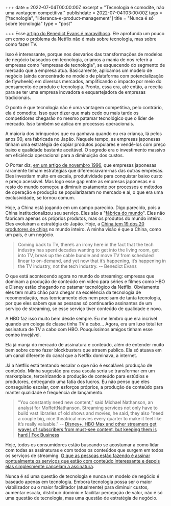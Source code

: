 +++
date = 2022-07-04T00:00:00Z
excerpt = "Tecnologia é comodite, não uma vantagem competitiva."
publishdate = 2022-07-04T03:00:00Z
tags = ["tecnologia", "lideranca-e-product-management"]
title = "Nunca é só sobre tecnologia"
type = "post"

+++
Esse [artigo do Benedict Evans é maravilhoso](https://www.ben-evans.com/benedictevans/2019/7/31/Netflix). Ele aprofunda um pouco em como o problema da Netflix não é mais sobre tecnologia, mas sobre como fazer TV.

Isso é interessante, porque nos desvarios das transformações de modelos de negócio baseados em tecnologia, criamos a mania de nos referir a empresas como "empresas de tecnologia", se esquecendo do segmento de mercado que a empresa atua. Basicamente, aplicamos um modelo de negócio (ainda concentrado no modelo de plataforma com potencialização de flywheels) em diversos mercados, amplificando o impacto por meio do pensamento de produto e tecnologia. Pronto, essa era, até então, a receita para se ter uma empresa inovadora e esquartejadora de empresas tradicionais.

O ponto é que tecnologia não é uma vantagem competitiva, pelo contrário, ela é comodite. Isso quer dizer que mais cedo ou mais tarde os competidores chegarão no mesmo patamar tecnológico que o líder de mercado. Isso também se aplica em processos operacionais.

A maioria dos brinquedos que eu ganhava quando eu era criança, lá pelos anos 90, era fabricada no Japão. Naquele tempo, as empresas japonesas tinham uma estratégia de copiar produtos populares e vendê-los com preço baixo e qualidade bastante aceitável. O segredo era o investimento massivo em eficiência operacional para a diminuição dos custos.

O Porter diz, [em um artigo de novembro 1996](https://www.academia.edu/16509196/M_Porter_What_is_Strategy), que empresas japonesas raramente tinham estratégias que diferenciavam-nas das outras empresas. Eles investiam muito em escala, produtividade para conquistar baixo custo e preço acessível. Mas logo esse gap entre as empresas japonesas e o resto do mundo começou a diminuir exatamente por processos e métodos de operação e produção se popularizaram no mercado e aí, o que era uma exclusividade, se tornou comum.

Hoje, a China está jogando em um campo parecido. Digo parecido, pois a China institucionalizou seu serviço. Eles são a "[fábrica do mundo](https://www.investopedia.com/articles/investing/102214/why-china-worlds-factory.asp)". Eles não fabricam apenas os próprios produtos, mas os produtos do mundo inteiro. Eles evoluíram a estratégia do Japão. Hoje, a [China tem 19 dos 20 produtores de chips](https://www.bloomberg.com/news/articles/2022-06-20/us-sanctions-helped-china-supercharge-its-chipmaking-industry) no mundo inteiro. A minha visão é que a China, como um país, é um negócio.

> Coming back to TV, there’s an irony here in the fact that the tech industry has spent decades wanting to get into the living room, get into TV, break up the cable bundle and move TV from scheduled linear to on-demand, and yet now that it’s happening, it’s happening in the TV industry, not the tech industry. -- Benedict Evans

O que está acontecendo agora no mundo do streaming: empresas que dominam a produção de conteúdo em vídeo para séries e filmes como HBO e Disney estão chegando no patamar tecnológico da Netflix. Obviamente eles tem muito chão para chegar na excelência da tecnologia de recomendação, mas teoricamente eles nem precisam de tanta tecnologia, por que eles sabem que as pessoas só continuarão assinantes de um serviço de streaming, se esse serviço tiver conteúdo de qualidade e novo.

A HBO faz isso muito bem desde sempre. Eu me lembro que era incrível quando um colega de classe tinha TV a cabo... Agora, era um luxo total ter assinatura de TV a cabo com HBO. Pouquíssimos amigos tinham esse combo invejável.

Ela já manja do mercado de assinatura e conteúdo, além de entender muito bem sobre como fazer blockbusters que atraem publico. Ela só atuava em um canal diferente do canal que a Netflix dominava, a internet.

Já a Netflix está tentando escalar o que não é escalável: produção de conteúdo. Minha sugestão pra essa escala seria se transformar em um marketplace, terceirizando a produção de conteúdo para estúdios e produtores, entregando uma fatia dos lucros. Eu não penso que eles conseguirão escalar, com esforços próprios, a produção de conteúdo para manter qualidade e frequência de lançamento.

> "You constantly need new content," said Michael Nathanson, an analyst for MoffettNathanson. Streaming services not only have to build vast libraries of old shows and movies, he said, they also "need a couple big, nice theatrical movies every quarter to make it feel like it’s really valuable." -- [Disney+, HBO Max and other streamers get waves of subscribers from must-see content, but keeping them is hard | Fox Business](https://www.foxbusiness.com/technology/disney-hbo-max-streamers-subscribers-keeping-them-hard)

Hoje, todos os consumidores estão buscando se acostumar a como lidar com todas as assinaturas e com todos os conteúdos que surgem em todos os serviços de streaming. [O que as pessoas estão fazendo é assinar pontualmente os serviços que estão com conteúdo interessante e depois elas simplesmente cancelam a assinatura](https://www.foxbusiness.com/technology/disney-hbo-max-streamers-subscribers-keeping-them-hard).

Nunca é só uma questão de tecnologia e nunca um modelo de negócio é baseado apenas em tecnologia. Embora tecnologia possa ser o maior viabilizador ou o maior facilitador (atualmente) para diminuir custos, aumentar escala, distribuir domínio e facilitar percepção de valor, não é só uma questão de tecnologia, mas uma questão de estratégia de negócio.